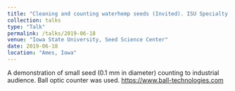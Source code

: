 ```yaml
---
title: "Cleaning and counting waterhemp seeds (Invited). ISU Specialty Seed Conditioning Workshop"
collection: talks
type: "Talk"
permalink: /talks/2019-06-18
venue: "Iowa State University, Seed Science Center"
date: 2019-06-18
location: "Ames, Iowa"
---
```


A demonstration of small seed (0.1 mm in diameter) counting to industrial audience. Ball optic counter was used. <https://www.ball-technologies.com>
